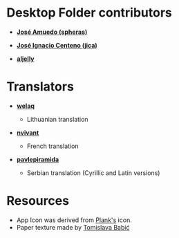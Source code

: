 # Desktop Folder contributors

* **[José Amuedo (spheras)](https://github.com/spheras)**

* **[José Ignacio Centeno (jica)](https://github.com/jica)**

* **[aljelly](https://github.com/aljelly)**

# Translators  

* **[welaq](https://github.com/welaq)**
  * Lithuanian translation
  
* **[nvivant](https://github.com/nvivant)**
  * French translation
  
* **[pavlepiramida](https://github.com/pavlepiramida)**
  * Serbian translation (Cyrillic and Latin versions)

# Resources

* App Icon was derived from [Plank's](https://launchpad.net/plank) icon.
* Paper texture made by [Tomislava Babić](https://www.behance.net/antitomi)
